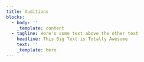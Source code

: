 ```yaml
---
title: Auditions
blocks:
  - body: ''
    _template: content
  - tagline: Here's some text above the other text
    headline: This Big Text is Totally Awesome
    text: ''
    _template: hero
---
```


